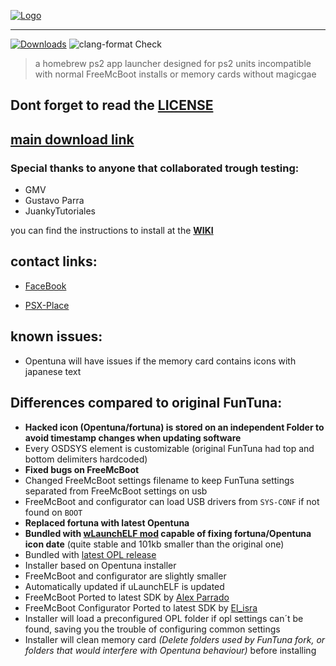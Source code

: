 
[![Logo](https://github.com/israpps/Funtuna-Fork/blob/main/logos%20%26%20others/github%20logo.png "Funtuna logo")](https://github.com/israpps/Funtuna-Fork/releases)
***

[![Downloads](https://img.shields.io/github/downloads/israpps/Funtuna-Fork/total.svg)](https://github.com/israpps/Funtuna-Fork/releases)
![clang-format Check](https://github.com/israpps/Funtuna-Fork/workflows/clang-format%20Check/badge.svg?branch=main)

> a homebrew ps2 app launcher designed for ps2 units incompatible with normal FreeMcBoot installs or memory cards without magicgae 

## Dont forget to read the [LICENSE](https://github.com/israpps/Funtuna-Fork/blob/main/LICENSE.MD)

## [main download link](https://github.com/israpps/Funtuna-Fork/releases/tag/latest)

### Special thanks to anyone that collaborated trough testing:

- GMV
- Gustavo Parra
- JuankyTutoriales

you can find the instructions to install at the [__WIKI__](https://github.com/israpps/Funtuna-Fork/wiki)

## contact links:

 + [FaceBook](https://www.facebook.com/matias.israelson.5/)

 + [PSX-Place](https://www.psx-place.com/members/el_isra.59064/)

## known issues:

- Opentuna will have issues if the memory card contains icons with japanese text

## Differences compared to original FunTuna:

- __Hacked icon (Opentuna/fortuna) is stored on an independent Folder to avoid timestamp changes when updating software__
- Every OSDSYS element is customizable (original FunTuna had top and bottom delimiters hardcoded)
- __Fixed bugs on FreeMcBoot__
- Changed FreeMcBoot settings filename to keep FunTuna settings separated from FreeMcBoot settings on usb
- FreeMcBoot and configurator can load USB drivers from `SYS-CONF` if not found on `BOOT`
- __Replaced fortuna with latest Opentuna__
- __Bundled with [wLaunchELF mod](https://github.com/israpps/wLaunchELF_ISR) capable of fixing fortuna/Opentuna icon date__ (quite stable and 101kb smaller than the original one)
- Bundled with [latest OPL release](https://github.com/ps2homebrew/Open-PS2-Loader/releases/latest)
- Installer based on Opentuna installer
- FreeMcBoot and configurator are slightly smaller
- Automatically updated if uLaunchELF is updated
- FreeMcBoot Ported to latest SDK by [Alex Parrado](https://github.com/parrado)
- FreeMcBoot Configurator Ported to latest SDK by [El_isra](https://github.com/israpps)
- Installer will load a preconfigured OPL folder if opl settings can´t be found, saving you the trouble of configuring common settings
- Installer will clean memory card _(Delete folders used by FunTuna fork, or folders that would interfere with Opentuna behaviour)_ before installing
